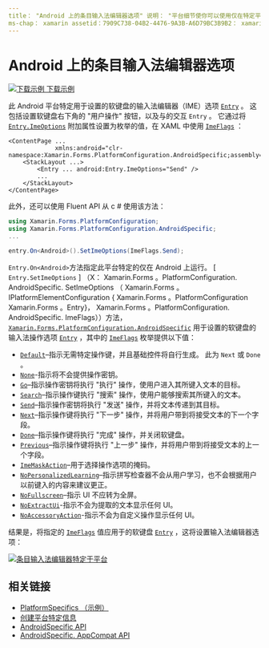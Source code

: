 ```yaml
---
title： "Android 上的条目输入法编辑器选项" 说明： "平台细节使你可以使用仅在特定平台上可用的功能，而无需实现自定义呈现器或效果。 本文介绍如何使用 Android 平台特定的，它为输入的软键盘设置输入法编辑器选项。
ms-chap： xamarin assetid：7909C738-04B2-4476-9A3B-A6D79BC3B9B2： xamarin 窗体作者： davidbritch： dabritch ms. 日期：07/10/2018 非 loc： [ Xamarin.Forms ， Xamarin.Essentials ]
---
```


# <a name="entry-input-method-editor-options-on-android"></a>Android 上的条目输入法编辑器选项

[![下载示例](~/media/shared/download.png) 下载示例](https://docs.microsoft.com/samples/xamarin/xamarin-forms-samples/userinterface-platformspecifics)

此 Android 平台特定用于设置的软键盘的输入法编辑器（IME）选项 [`Entry`](xref:Xamarin.Forms.Entry) 。 这包括设置软键盘右下角的 "用户操作" 按钮，以及与的交互 `Entry` 。 它通过将 [`Entry.ImeOptions`](xref:Xamarin.Forms.PlatformConfiguration.AndroidSpecific.Entry.ImeOptionsProperty) 附加属性设置为枚举的值，在 XAML 中使用 [`ImeFlags`](xref:Xamarin.Forms.PlatformConfiguration.AndroidSpecific.ImeFlags) ：

```xaml
<ContentPage ...
             xmlns:android="clr-namespace:Xamarin.Forms.PlatformConfiguration.AndroidSpecific;assembly=Xamarin.Forms.Core">
    <StackLayout ...>
        <Entry ... android:Entry.ImeOptions="Send" />
        ...
    </StackLayout>
</ContentPage>
```

此外，还可以使用 Fluent API 从 c # 使用该方法：

```csharp
using Xamarin.Forms.PlatformConfiguration;
using Xamarin.Forms.PlatformConfiguration.AndroidSpecific;
...

entry.On<Android>().SetImeOptions(ImeFlags.Send);
```

`Entry.On<Android>`方法指定此平台特定的仅在 Android 上运行。 [ `Entry.SetImeOptions` ] （X： Xamarin.Forms 。PlatformConfiguration. AndroidSpecific. SetImeOptions （ Xamarin.Forms 。IPlatformElementConfiguration { Xamarin.Forms 。PlatformConfiguration Xamarin.Forms 。Entry}， Xamarin.Forms 。PlatformConfiguration. AndroidSpecific. ImeFlags））方法， [`Xamarin.Forms.PlatformConfiguration.AndroidSpecific`](xref:Xamarin.Forms.PlatformConfiguration.AndroidSpecific) 用于设置的软键盘的输入法操作选项 [`Entry`](xref:Xamarin.Forms.Entry) ，其中的 [`ImeFlags`](xref:Xamarin.Forms.PlatformConfiguration.AndroidSpecific.ImeFlags) 枚举提供以下值：

- [`Default`](xref:Xamarin.Forms.PlatformConfiguration.AndroidSpecific.ImeFlags.Default)–指示无需特定操作键，并且基础控件将自行生成。 此为 `Next` 或 `Done` 。
- [`None`](xref:Xamarin.Forms.PlatformConfiguration.AndroidSpecific.ImeFlags.None)-指示将不会提供操作密钥。
- [`Go`](xref:Xamarin.Forms.PlatformConfiguration.AndroidSpecific.ImeFlags.Go)–指示操作密钥将执行 "执行" 操作，使用户进入其所键入文本的目标。
- [`Search`](xref:Xamarin.Forms.PlatformConfiguration.AndroidSpecific.ImeFlags.Search)–指示操作键执行 "搜索" 操作，使用户能够搜索其所键入的文本。
- [`Send`](xref:Xamarin.Forms.PlatformConfiguration.AndroidSpecific.ImeFlags.Send)–指示操作密钥将执行 "发送" 操作，并将文本传递到其目标。
- [`Next`](xref:Xamarin.Forms.PlatformConfiguration.AndroidSpecific.ImeFlags.Next)–指示操作键将执行 "下一步" 操作，并将用户带到将接受文本的下一个字段。
- [`Done`](xref:Xamarin.Forms.PlatformConfiguration.AndroidSpecific.ImeFlags.Done)–指示操作键将执行 "完成" 操作，并关闭软键盘。
- [`Previous`](xref:Xamarin.Forms.PlatformConfiguration.AndroidSpecific.ImeFlags.Previous)–指示操作键将执行 "上一步" 操作，并将用户带到将接受文本的上一个字段。
- [`ImeMaskAction`](xref:Xamarin.Forms.PlatformConfiguration.AndroidSpecific.ImeFlags.ImeMaskAction)–用于选择操作选项的掩码。
- [`NoPersonalizedLearning`](xref:Xamarin.Forms.PlatformConfiguration.AndroidSpecific.ImeFlags.NoPersonalizedLearning)–指示拼写检查器不会从用户学习，也不会根据用户以前键入的内容来建议更正。
- [`NoFullscreen`](xref:Xamarin.Forms.PlatformConfiguration.AndroidSpecific.ImeFlags.NoFullscreen)–指示 UI 不应转为全屏。
- [`NoExtractUi`](xref:Xamarin.Forms.PlatformConfiguration.AndroidSpecific.ImeFlags.NoExtractUi)-指示不会为提取的文本显示任何 UI。
- [`NoAccessoryAction`](xref:Xamarin.Forms.PlatformConfiguration.AndroidSpecific.ImeFlags.NoAccessoryAction)-指示不会为自定义操作显示任何 UI。

结果是，将指定的 [`ImeFlags`](xref:Xamarin.Forms.PlatformConfiguration.AndroidSpecific.ImeFlags) 值应用于的软键盘 [`Entry`](xref:Xamarin.Forms.Entry) ，这将设置输入法编辑器选项：

[![条目输入法编辑器特定于平台](entry-ime-options-images/entry-imeoptions.png "条目输入法编辑器特定于平台")](entry-ime-options-images/entry-imeoptions-large.png#lightbox "条目输入法编辑器特定于平台")

## <a name="related-links"></a>相关链接

- [PlatformSpecifics （示例）](https://docs.microsoft.com/samples/xamarin/xamarin-forms-samples/userinterface-platformspecifics)
- [创建平台特定信息](~/xamarin-forms/platform/platform-specifics/index.md#creating-platform-specifics)
- [AndroidSpecific API](xref:Xamarin.Forms.PlatformConfiguration.AndroidSpecific)
- [AndroidSpecific. AppCompat API](xref:Xamarin.Forms.PlatformConfiguration.AndroidSpecific.AppCompat)
